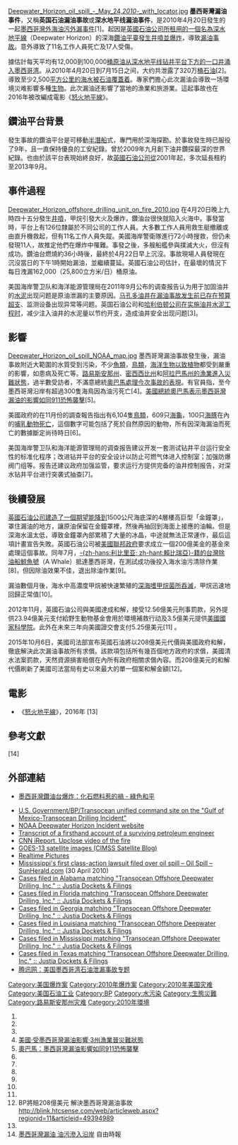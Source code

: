 [Deepwater_Horizon_oil_spill_-_May_24,_2010_-_with_locator.jpg](https://zh.wikipedia.org/wiki/File:Deepwater_Horizon_oil_spill_-_May_24,_2010_-_with_locator.jpg "fig:Deepwater_Horizon_oil_spill_-_May_24,_2010_-_with_locator.jpg") **墨西哥灣漏油事件**，又稱**英国石油漏油事故**或**深水地平线漏油事件**，是2010年4月20日發生的一起[墨西哥灣外海油污外漏事件](https://zh.wikipedia.org/wiki/墨西哥灣 "wikilink")\[1\]。起因是[英國石油公司所租用的一個名為深水地平線](https://zh.wikipedia.org/wiki/英國石油 "wikilink")（Deepwater Horizon）的深海[鑽油平臺發生](https://zh.wikipedia.org/wiki/鑽油平臺 "wikilink")[井噴並爆炸](https://zh.wikipedia.org/wiki/井噴 "wikilink")，導致[漏油事故](https://zh.wikipedia.org/wiki/漏油 "wikilink")。意外導致了11名工作人員死亡及17人受傷。

據估計每天平均有12,000到100,000[桶原油从深水地平线钻井平台下方的一口井涌入墨西哥湾](https://zh.wikipedia.org/wiki/桶_\(单位\) "wikilink")。从2010年4月20日到7月15日之间，大约共泄露了320万[桶石油](https://zh.wikipedia.org/wiki/桶 "wikilink")\[2\]。導致至少2,500[平方公里的海水被石油覆蓋着](https://zh.wikipedia.org/wiki/平方公里 "wikilink")。專家們擔心此次漏油会導致一场環境災难影響多種[生物](../Page/生物.md "wikilink")。此次漏油还影響了當地的漁業和旅游業。這起事故也在2016年被改編成電影《[怒火地平線](../Page/怒火地平線.md "wikilink")》。

## 鑽油平台背景

發生事故的鑽油平台是可移動[半潛船](../Page/半潛船.md "wikilink")式，專門用於深海探勘。於事故發生時已服役了9年，且一直保持優良的工安紀錄。曾於2009年九月創下油井鑽探最深的世界紀錄。也由於該平台表現始終良好，故[英國石油公司從](https://zh.wikipedia.org/wiki/英國石油公司 "wikilink")2001年起，多次延長租約至2013年9月。

## 事件過程

[Deepwater_Horizon_offshore_drilling_unit_on_fire_2010.jpg](https://zh.wikipedia.org/wiki/File:Deepwater_Horizon_offshore_drilling_unit_on_fire_2010.jpg "fig:Deepwater_Horizon_offshore_drilling_unit_on_fire_2010.jpg") 在4月20日晚上九時四十五分發生[井噴](https://zh.wikipedia.org/wiki/井噴 "wikilink")，甲烷引發大火及爆炸，鑽油台很快就陷入火海中。事發當時，平台上有126位隸屬於不同公司的工作人員。大多數工作人員用救生艇撤離或由直升機救起，但有11名工作人員失蹤。美國海岸警衛隊進行72小時搜救，但仍未發現11人，故推定他們在爆炸中罹難。事發之後，多艘船艦參與撲滅大火，但沒有成功。鑽油台燃燒約36小時後，最終於4月22日早上沉沒。事故現場人員發現在沉沒當日的下午1時開始漏油，並繼續蔓延。英國石油公司估計，在最壞的情況下每日洩漏162,000（25,800立方米/日）桶原油。

美国海岸警卫队和海洋能源管理局在2011年9月公布的调查报告认为用于加固油井的[水泥](../Page/水泥.md "wikilink")出现问题是原油泄漏的主要原因。[马孔多油井在漏油事故发生前已存在预算超支](https://zh.wikipedia.org/wiki/马孔多油井 "wikilink")、监测设备出现异常等问题。英国石油公司和[哈利伯顿公司在实施油井水泥工程时](https://zh.wikipedia.org/wiki/哈利伯顿公司 "wikilink")，减少注入油井的水泥量以节约开支，造成油井安全出现问题\[3\]。

## 影響

[Deepwater_Horizon_oil_spill_NOAA_map.jpg](https://zh.wikipedia.org/wiki/File:Deepwater_Horizon_oil_spill_NOAA_map.jpg "fig:Deepwater_Horizon_oil_spill_NOAA_map.jpg") 墨西哥灣漏油事故發生後，漏油事故附近大範圍的水質受到污染，不少[魚類](https://zh.wikipedia.org/wiki/魚類 "wikilink")，[鳥類](https://zh.wikipedia.org/wiki/鳥類 "wikilink")，[海洋生物以致](https://zh.wikipedia.org/wiki/海洋生物 "wikilink")[植物](../Page/植物.md "wikilink")都受到嚴重的影響，如患病及死亡等。[路易斯安那州](../Page/路易斯安那州.md "wikilink")、[密西西比州](../Page/密西西比州.md "wikilink")和[阿拉巴馬州的漁業進入災難狀態](https://zh.wikipedia.org/wiki/阿拉巴馬州 "wikilink")，過半數受訪者，不滿意總統[奧巴馬處理今次事故的表現](https://zh.wikipedia.org/wiki/奧巴馬 "wikilink")。有官員指，至今墨西哥灣沿岸有超過300隻海鳥因為油污死亡\[4\]。[美國總統奧巴馬表示墨西哥灣漏油的影響如同](https://zh.wikipedia.org/wiki/美國總統 "wikilink")[911恐怖襲擊](https://zh.wikipedia.org/wiki/911恐怖襲擊 "wikilink")\[5\]。

美國政府的在11月份的調查報告指出有6,104隻[鳥類](https://zh.wikipedia.org/wiki/鳥類 "wikilink")，609只[海龜](https://zh.wikipedia.org/wiki/海龜 "wikilink")，100只[海豚](../Page/海豚.md "wikilink")在內的[哺乳動物死亡](https://zh.wikipedia.org/wiki/哺乳動物 "wikilink")，這個數字可能包括了死於自然原因的動物，所有因深海漏油而死亡的數據斷定尚待時日\[6\]。

美国海岸警卫队和海洋能源管理局的调查报告建议开发一套测试钻井平台运行安全性的标准化程序；改进钻井平台的安全设计以防止可燃气体进入控制室；加强防爆阀门组等。报告还建议政府加强监管，要求运行方提供完备的油井控制报告，对深水钻井平台进行突袭式抽查\[7\]。

## 後續發展

[英國石油公司建造了一個期望能降到](https://zh.wikipedia.org/wiki/英國石油公司 "wikilink")1500公尺海底深的4層樓高巨型「金鐘罩」，罩住漏油的地方，讓原油保留在金鐘罩裡，然後再抽回到海面上接應的油輪。但是深海水溫太低，導致金鐘罩內部累積了大量的冰晶，中途就無法正常運作，最后這項計畫宣告失敗。英國石油公司被[美國聯邦政府](../Page/美國聯邦政府.md "wikilink")要求成立一個200億美金的基金來處理這個事故。同年7月，[-{zh-hans:利比里亚; zh-hant:賴比瑞亞}-籍的](https://zh.wikipedia.org/wiki/賴比瑞亞 "wikilink")[台灣除油船](../Page/中華民國.md "wikilink")[鯨魚號](https://zh.wikipedia.org/wiki/鯨魚號 "wikilink")（A Whale）抵達墨西哥灣，在測試成功後投入海水油污清除作業\[8\]，但因除油效果不佳，退出除油作業\[9\]。

漏油數個月後，海水中高濃度甲烷被快速繁殖的[深海嗜甲烷菌所吞滅](https://zh.wikipedia.org/wiki/深海嗜甲烷菌 "wikilink")，甲烷迅速地回歸正常值\[10\]。

2012年11月，英國石油公司與美國達成和解，接受12.56億美元刑事罰款，另外提供23.94億美元支付給野生動物基金會用於環境補救行动及3.5億美元提供[美國國家科學院](https://zh.wikipedia.org/wiki/美國國家科學院 "wikilink")。此外在未來三年向美國證交會支付5.25億美元\[11\] 。

2015年10月6日，美國司法部宣布英國石油將以208億美元代價與美國政府和解，徹底解決此次漏油事故所有求償。該款項包括所有幾百個地方政府的求償，美國清水法案罰款，天然資源損害賠償在內所有政府相關求償內容。而208億美元的和解代價刷新了美國司法當局有史以來最大的單一個案和解金額\[12\]。

## 電影

  - 《[怒火地平線](../Page/怒火地平線.md "wikilink")》，2016年 \[13\]

## 參考文獻

<div class="references-small">

<references>

\[14\]

</references>

</div>

## 外部連結

  - [墨西哥灣鑽油台爆炸：化石燃料惹的禍 - 綠色和平](http://www.greenpeace.org/china/ch/news/mexico-gulf-oil-spill)

<!-- end list -->

  - [U.S. Government/BP/Transocean unified command site on the "Gulf of Mexico-Transocean Drilling Incident"](http://www.deepwaterhorizonresponse.com/)
  - [NOAA Deepwater Horizon Incident website](https://web.archive.org/web/20170707200242/http://deepwaterhorizon.noaa.gov/)
  - [Transcript of a firsthand account of a surviving petroleum engineer](http://www.floppingaces.net/2010/04/30/deepsea-horizon-tragedy-tempered-by-a-dose-of-reality/#comment-278164)
  - [CNN iReport. Upclose video of the fire](https://web.archive.org/web/20100426123407/http://www.ireport.com/docs/DOC-435316?hpt=C2)
  - [GOES-13 satellite images (CIMSS Satellite Blog)](http://cimss.ssec.wisc.edu/goes/blog/archives/5240)
  - [Realtime Pictures](https://web.archive.org/web/20100528023357/http://nachofoto.com/2010_Explosion_US_Oil_Rig_Explosion_20th_April)
  - [Mississippi's first class-action lawsuit filed over oil spill – Oil Spill – SunHerald.com](https://web.archive.org/web/20100503145728/http://www.sunherald.com/2010/04/30/2143252/states-first-class-action-lawsuit.html) (30 April 2010)
  - [Cases filed in Alabama matching "Transocean Offshore Deepwater Drilling, Inc." :: Justia Dockets & Filings](http://dockets.justia.com/search?query=Transocean+Offshore+Deepwater+Drilling%2C+Inc.&state=alabama)
  - [Cases filed in Florida matching "Transocean Offshore Deepwater Drilling, Inc." :: Justia Dockets & Filings](http://dockets.justia.com/search?query=Transocean+Offshore+Deepwater+Drilling%2C+Inc.&state=florida)
  - [Cases filed in Georgia matching "Transocean Offshore Deepwater Drilling, Inc." :: Justia Dockets & Filings](http://dockets.justia.com/search?query=Transocean+Offshore+Deepwater+Drilling%2C+Inc.&state=georgia)
  - [Cases filed in Louisiana matching "Transocean Offshore Deepwater Drilling, Inc." :: Justia Dockets & Filings](http://dockets.justia.com/search?query=Transocean+Offshore+Deepwater+Drilling%2C+Inc.&state=louisiana)
  - [Cases filed in Mississippi matching "Transocean Offshore Deepwater Drilling, Inc." :: Justia Dockets & Filings](http://dockets.justia.com/search?query=Transocean+Offshore+Deepwater+Drilling%2C+Inc.&state=mississippi)
  - [Cases filed in Texas matching "Transocean Offshore Deepwater Drilling, Inc." :: Justia Dockets & Filings](http://dockets.justia.com/search?query=Transocean+Offshore+Deepwater+Drilling%2C+Inc.&state=texas)
  - [腾讯网：美国墨西哥湾石油泄漏事故专题](http://news.qq.com/zt2010/mxgxielou/index.htm)

[Category:美国爆炸案](https://zh.wikipedia.org/wiki/Category:美国爆炸案 "wikilink") [Category:2010年爆炸案](https://zh.wikipedia.org/wiki/Category:2010年爆炸案 "wikilink") [Category:2010年美国灾难](https://zh.wikipedia.org/wiki/Category:2010年美国灾难 "wikilink") [Category:美国石油工业](https://zh.wikipedia.org/wiki/Category:美国石油工业 "wikilink") [Category:BP](https://zh.wikipedia.org/wiki/Category:BP "wikilink") [Category:水污染](https://zh.wikipedia.org/wiki/Category:水污染 "wikilink") [Category:生態災難](https://zh.wikipedia.org/wiki/Category:生態災難 "wikilink") [Category:路易斯安那州灾难](https://zh.wikipedia.org/wiki/Category:路易斯安那州灾难 "wikilink") [Category:2010年環境](https://zh.wikipedia.org/wiki/Category:2010年環境 "wikilink")

1.
2.
3.
4.  [美國‧受墨西哥灣漏油影響‧3州漁業晉災難狀態](http://www.sinchew.com.my/node/162121)
5.  [奧巴馬：墨西哥灣漏油影響如同911恐怖襲擊](http://finance.sina.com.cn/stock/usstock/c/20100615/11048119842.shtml)
6.
7.
8.
9.
10.
11.
12. BP將賠208億美元 解決墨西哥灣漏油事故 <http://blink.htcsense.com/web/articleweb.aspx?regionid=11&articleid=49394989>
13.
14. [墨西哥灣漏油 油污滲入沿岸](http://www.libertytimes.com.tw/2010/new/may/1/today-int3.htm)  自由時報